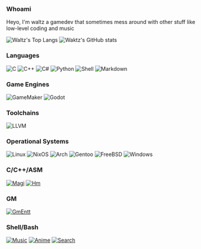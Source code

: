 ### Whoami
Heyo, I'm waltz a gamedev that sometimes mess around with other stuff like low-level coding and music


![Waltz's Top Langs](https://github-readme-stats.vercel.app/api/top-langs/?username=wa1t5&theme=dark)
![Waktz's GitHub stats](https://github-readme-stats.vercel.app/api?username=wa1t5&show_icons=true&theme=dark)

### Languages
![C](https://img.shields.io/badge/C-00599C?style=for-the-badge&logo=c&logoColor=white)
![C++](https://img.shields.io/badge/C%2B%2B-00599C?style=for-the-badge&logo=c%2B%2B&logoColor=white)
![C#](https://img.shields.io/badge/C%23-239120?style=for-the-badge&logo=c-sharp&logoColor=white)
![Python](https://img.shields.io/badge/Python-3776AB?style=for-the-badge&logo=python&logoColor=white)
![Shell](https://img.shields.io/badge/Shell_Script-121011?style=for-the-badge&logo=gnu-bash&logoColor=white)
![Markdown](https://img.shields.io/badge/Markdown-000000?style=for-the-badge&logo=markdown&logoColor=white)

### Game Engines
![GameMaker](https://img.shields.io/badge/GameMaker-000000?style=for-the-badge&logo=gamemaker&logoColor=white)
![Godot](https://img.shields.io/badge/Godot-000000?style=for-the-badge&logo=godotengine&logoColor=white)

### Toolchains
![LLVM](https://img.shields.io/badge/LLVM-276DC3?style=for-the-badge&logo=llvm&logoColor=white)

### Operational Systems
![Linux](https://img.shields.io/badge/Linux-FCC624?style=for-the-badge&logo=linux&logoColor=black)
![NixOS](https://img.shields.io/badge/NixOS-5277C3?style=for-the-badge&logo=nixos&logoColor=white)
![Arch](https://img.shields.io/badge/Arch_Linux-1793D1?style=for-the-badge&logo=arch-linux&logoColor=white)
![Gentoo](https://img.shields.io/badge/Gentoo-54487A?style=for-the-badge&logo=gentoo&logoColor=white)
![FreeBSD](https://img.shields.io/badge/freebsd-AB2B28?style=for-the-badge&logo=freebsd&logoColor=white)
![Windows](https://img.shields.io/badge/Windows-0078D6?style=for-the-badge&logo=windows&logoColor=white)

### C/C++/ASM 
[![Magi](https://github-readme-stats.vercel.app/api/pin/?username=wa1t5&repo=magi&theme=dark)](https://github.com/wa1t5/magi)
[![Hm](https://github-readme-stats.vercel.app/api/pin/?username=wa1t5&repo=hm&theme=dark)](https://github.com/wa1t5/hm)

### GM
[![GmEntt](https://github-readme-stats.vercel.app/api/pin/?username=wa1t5&repo=gmentt&theme=dark)](https://github.com/wa1t5/gmentt)

### Shell/Bash 
[![Music](https://github-readme-stats.vercel.app/api/pin/?username=wa1t5&repo=music&theme=dark)](https://github.com/wa1t5/music)
[![Anime](https://github-readme-stats.vercel.app/api/pin/?username=wa1t5&repo=anime&theme=dark)](https://github.com/wa1t5/anime)
[![Search](https://github-readme-stats.vercel.app/api/pin/?username=wa1t5&repo=search&theme=dark)](https://github.com/wa1t5/search)

